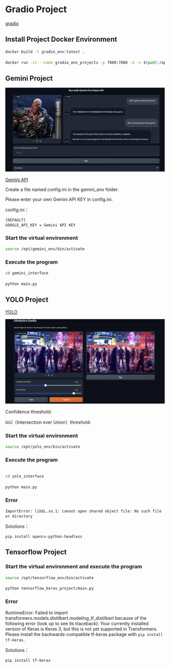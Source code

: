 # Gradio Project

[gradio](https://www.gradio.app/)

## Install Project Docker Environment

```bash
docker build -t gradio_env:latest .

docker run -it --name gradio_env_projects -p 7880:7880 -d -v $(pwd):/app gradio_env /bin/bash
```

## Gemini Project

![picture or gif url](https://github.com/eclairsameal/gradioProjects/blob/main/images/Gemini_Interface.png)

[Gemini API](images/Gemini_Interface.png)

Create a file named config.ini in the gemini_env folder.

Please enter your own Gemini API KEY in config.ini.

config.ini：
```
[DEFAULT]
GOOGLE_API_KEY = Gemini API KEY
```

### Start the virtual environment
```bash
source /opt/gemini_env/bin/activate
```
### Execute the program
```bash
cd gemini_interface

python main.py
```


## YOLO Project

[YOLO](https://docs.ultralytics.com/zh)

![picture or gif url](https://github.com/eclairsameal/gradioProjects/blob/main/images/YOLOv8.png)

Confidence threshold:

IoU（Intersection over Union）threshold:

### Start the virtual environment 
```bash
source /opt/yolo_env/bin/activate
```
### Execute the program
```bash

cd yolo_interface

python main.py
```

### Error
```
ImportError: libGL.so.1: cannot open shared object file: No such file or directory
```
Solutions：
```
pip install opencv-python-headless
```

## Tensorflow Project

### Start the virtual environment and execute the program
```bash
source /opt/tensorflow_env/bin/activate

python tensorflow_keras_project/main.py
```

### Error
RuntimeError: Failed to import transformers.models.distilbert.modeling_tf_distilbert because of the following error (look up to see its traceback):
Your currently installed version of Keras is Keras 3, but this is not yet supported in Transformers. Please install the backwards-compatible tf-keras package with `pip install tf-keras`.

Solutions：
```
pip install tf-keras
```
